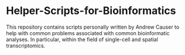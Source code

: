 # Helper-Scripts-for-Bioinformatics
This repository contains scripts personally written by Andrew Causer to help with common problems associated with common bioinformatic analyses. In particular, within the field of single-cell and spatial transcriptomics. 
